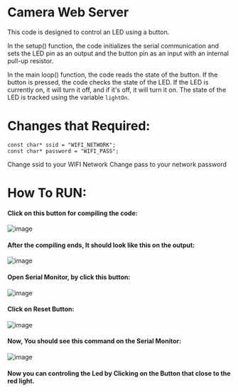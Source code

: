 # Camera Web Server
This code is designed to control an LED using a button.

In the setup() function, the code initializes the serial communication and sets the LED pin as an output and the button pin as an input with an internal pull-up resistor.

In the main loop() function, the code reads the state of the button. If the button is pressed, the code checks the state of the LED. If the LED is currently on, it will turn it off, and if it's off, it will turn it on. The state of the LED is tracked using the variable `lightOn`.

# Changes that Required:

`const char* ssid = "WIFI_NETWORK";` <br>
`const char* password = "WIFI_PASS";` <br>


Change ssid to your WIFI Network
Change pass to your network password

# How To RUN:

#### Click on this button for compiling the code:  <br>
![image](https://user-images.githubusercontent.com/76903853/236200840-fb242ca4-5ba9-4a60-b0c9-c165ff2ba3b9.png)

#### After the compiling ends, It should look like this on the output: <br>
![image](https://user-images.githubusercontent.com/76903853/236426487-aeec3cf7-5e4e-4b1d-9fb7-75d3e2d3b64d.png)

#### Open Serial Monitor, by click this button: <br>
![image](https://user-images.githubusercontent.com/76903853/236426240-da57971c-684e-4442-b519-90536e79bc6d.png)

#### Click on Reset Button: <br>
![image](https://user-images.githubusercontent.com/76903853/236427674-db04422e-c951-467c-84fc-641df776c93b.png)

#### Now, You should see this command on the Serial Monitor:
![image](https://user-images.githubusercontent.com/76903853/236427793-0cb3f5e5-ee99-4b2d-a3fa-4b796b28abe3.png)

#### Now you can controling the Led by Clicking on the Button that close to the red light.


